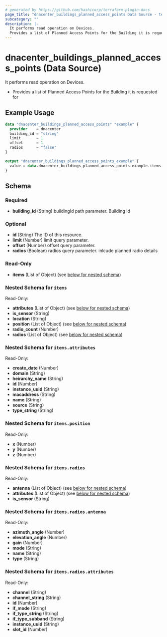```yaml
---
# generated by https://github.com/hashicorp/terraform-plugin-docs
page_title: "dnacenter_buildings_planned_access_points Data Source - terraform-provider-dnacenter"
subcategory: ""
description: |-
  It performs read operation on Devices.
  Provides a list of Planned Access Points for the Building it is requested for
---
```


# dnacenter_buildings_planned_access_points (Data Source)

It performs read operation on Devices.

- Provides a list of Planned Access Points for the Building it is requested for

## Example Usage

```terraform
data "dnacenter_buildings_planned_access_points" "example" {
  provider    = dnacenter
  building_id = "string"
  limit       = 1
  offset      = 1
  radios      = "false"
}

output "dnacenter_buildings_planned_access_points_example" {
  value = data.dnacenter_buildings_planned_access_points.example.items
}
```

<!-- schema generated by tfplugindocs -->
## Schema

### Required

- **building_id** (String) buildingId path parameter. Building Id

### Optional

- **id** (String) The ID of this resource.
- **limit** (Number) limit query parameter.
- **offset** (Number) offset query parameter.
- **radios** (Boolean) radios query parameter. inlcude planned radio details

### Read-Only

- **items** (List of Object) (see [below for nested schema](#nestedatt--items))

<a id="nestedatt--items"></a>
### Nested Schema for `items`

Read-Only:

- **attributes** (List of Object) (see [below for nested schema](#nestedobjatt--items--attributes))
- **is_sensor** (String)
- **location** (String)
- **position** (List of Object) (see [below for nested schema](#nestedobjatt--items--position))
- **radio_count** (Number)
- **radios** (List of Object) (see [below for nested schema](#nestedobjatt--items--radios))

<a id="nestedobjatt--items--attributes"></a>
### Nested Schema for `items.attributes`

Read-Only:

- **create_date** (Number)
- **domain** (String)
- **heirarchy_name** (String)
- **id** (Number)
- **instance_uuid** (String)
- **macaddress** (String)
- **name** (String)
- **source** (String)
- **type_string** (String)


<a id="nestedobjatt--items--position"></a>
### Nested Schema for `items.position`

Read-Only:

- **x** (Number)
- **y** (Number)
- **z** (Number)


<a id="nestedobjatt--items--radios"></a>
### Nested Schema for `items.radios`

Read-Only:

- **antenna** (List of Object) (see [below for nested schema](#nestedobjatt--items--radios--antenna))
- **attributes** (List of Object) (see [below for nested schema](#nestedobjatt--items--radios--attributes))
- **is_sensor** (String)

<a id="nestedobjatt--items--radios--antenna"></a>
### Nested Schema for `items.radios.antenna`

Read-Only:

- **azimuth_angle** (Number)
- **elevation_angle** (Number)
- **gain** (Number)
- **mode** (String)
- **name** (String)
- **type** (String)


<a id="nestedobjatt--items--radios--attributes"></a>
### Nested Schema for `items.radios.attributes`

Read-Only:

- **channel** (String)
- **channel_string** (String)
- **id** (Number)
- **if_mode** (String)
- **if_type_string** (String)
- **if_type_subband** (String)
- **instance_uuid** (String)
- **slot_id** (Number)


